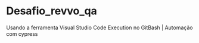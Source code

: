 # Desafio_revvo_qa
Usando a ferramenta Visual Studio Code Execution no GitBash | Automação com cypress
